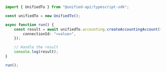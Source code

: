<!-- Start SDK Example Usage [usage] -->
```typescript
import { UnifiedTo } from "@unified-api/typescript-sdk";

const unifiedTo = new UnifiedTo();

async function run() {
    const result = await unifiedTo.accounting.createAccountingAccount({
        connectionId: "<value>",
    });

    // Handle the result
    console.log(result);
}

run();

```
<!-- End SDK Example Usage [usage] -->